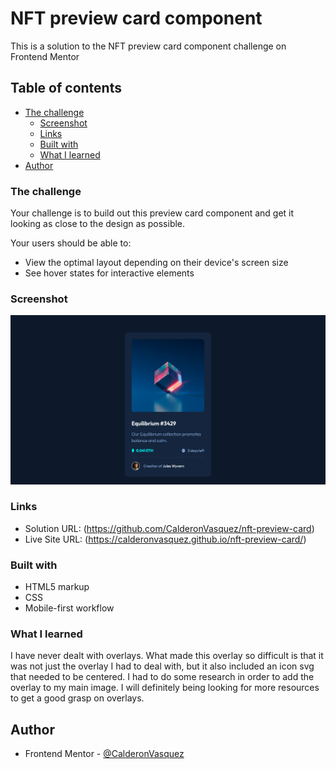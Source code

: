 # NFT preview card component

This is a solution to the NFT preview card component challenge on Frontend Mentor

## Table of contents

- [The challenge](#the-challenge)
  - [Screenshot](#screenshot)
  - [Links](#links)
  - [Built with](#built-with)
  - [What I learned](#what-i-learned)
- [Author](#author)


### The challenge

Your challenge is to build out this preview card component and get it looking as close to the design as possible.

Your users should be able to:

- View the optimal layout depending on their device's screen size
- See hover states for interactive elements

### Screenshot

![Screenshot](https://github.com/CalderonVasquez/nft-preview-card/blob/1433edeff798e9e69bebd6cc22dbe76b484c3422/screenshot/NFT%20preview%20card%20component.png)

### Links

- Solution URL: (https://github.com/CalderonVasquez/nft-preview-card)
- Live Site URL: (https://calderonvasquez.github.io/nft-preview-card/)

### Built with

- HTML5 markup
- CSS
- Mobile-first workflow

### What I learned

I have never dealt with overlays. What made this overlay so difficult is that it was not just the overlay I had  to deal with, but it also included an icon svg that needed to be centered. I had to do some research in order to add the overlay to my main image. I will definitely being looking for more resources to get a good grasp on overlays.

## Author

- Frontend Mentor - [@CalderonVasquez](https://www.frontendmentor.io/profile/CalderonVasquez)

